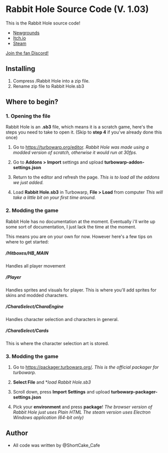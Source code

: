 # Rabbit Hole Source Code (V. 1.03)
This is the Rabbit Hole source code!

- [Newgrounds](https://www.newgrounds.com/portal/view/920158)
- [Itch.io](https://shortcake-cafe.itch.io/rabbit-hole)
- [Steam](https://store.steampowered.com/app/2831340/Rabbit_Hole/)

[Join the fan Discord!](https://discord.gg/2Kwpd3Mtg6)
## Installing
1. Compress /Rabbit Hole into a zip file.
2. Rename zip file to Rabbit Hole.sb3

## Where to begin?

### 1. Opening the file
Rabbit Hole is an **.sb3** file, which means it is a scratch game, here's the steps you need to take to open it. 
(Skip to **step 4** if you've already done this once)

1. Go to https://turbowarp.org/editor.
*Rabbit Hole was made using a modded version of scratch, otherwise it would run at 30fps.*

2. Go to **Addons > Import** settings and upload **turbowarp-addon-settings.json**

3. Return to the editor and refresh the page.
*This is to load all the addons we just added.*

4. Load **Rabbit Hole.sb3** in Turbowarp, **File > Load** from computer
    *This will take a little bit on your first time around.*

### 2. Modding the game
Rabbit Hole has no documentation at the moment. Eventually i'll write up some sort of documentation, I just lack the time at the moment.

This means you are on your own for now. However here's a few tips on where to get started:

##### /Hitboxes/HB_MAIN
  Handles all player movement
##### /Player
  Handles sprites and visuals for player. This is where you'll add sprites for skins and modded characters.
##### /CharaSelect/CharaEngine
  Handles character selection and characters in general.
##### /CharaSelect/Cards
  This is where the character selection art is stored.

### 3. Modding the game
1. Go to https://packager.turbowarp.org/.
*This is the official packager for turbowarp.*

2. **Select File** and **load Rabbit Hole.sb3*


3. Scroll down, press **Import Settings** and upload **turbowarp-packager-settings.json**

4. Pick your **environment** and press **package**!
*The browser version of Rabbit Hole just uses Plain HTML*
*The steam version uses Electron Windows application (64-bit only)*

## Author
- All code was written by @ShortCake_Cafe
